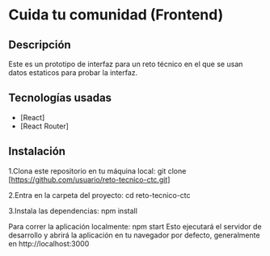 # Cuida tu comunidad (Frontend)

## Descripción
Este es un prototipo de interfaz para un reto técnico en el que se usan datos estaticos para probar la interfaz.

## Tecnologías usadas

- [React]
- [React Router]

## Instalación
1.Clona este repositorio en tu máquina local:
   git clone [https://github.com/usuario/reto-tecnico-ctc.git]
   
2.Entra en la carpeta del proyecto:
  cd reto-tecnico-ctc

3.Instala las dependencias:
npm install

Para correr la aplicación localmente:
npm start
Esto ejecutará el servidor de desarrollo y abrirá la aplicación en tu navegador por defecto, generalmente en http://localhost:3000
